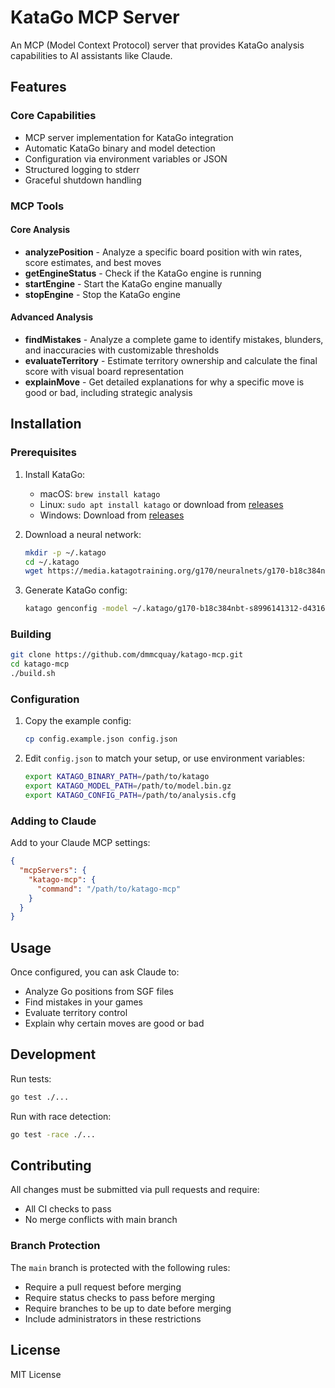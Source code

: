 # KataGo MCP Server

An MCP (Model Context Protocol) server that provides KataGo analysis capabilities to AI assistants like Claude.

## Features

### Core Capabilities
- MCP server implementation for KataGo integration
- Automatic KataGo binary and model detection
- Configuration via environment variables or JSON
- Structured logging to stderr
- Graceful shutdown handling

### MCP Tools

#### Core Analysis
- **analyzePosition** - Analyze a specific board position with win rates, score estimates, and best moves
- **getEngineStatus** - Check if the KataGo engine is running
- **startEngine** - Start the KataGo engine manually
- **stopEngine** - Stop the KataGo engine

#### Advanced Analysis
- **findMistakes** - Analyze a complete game to identify mistakes, blunders, and inaccuracies with customizable thresholds
- **evaluateTerritory** - Estimate territory ownership and calculate the final score with visual board representation
- **explainMove** - Get detailed explanations for why a specific move is good or bad, including strategic analysis

## Installation

### Prerequisites

1. Install KataGo:
   - macOS: `brew install katago`
   - Linux: `sudo apt install katago` or download from [releases](https://github.com/lightvector/KataGo/releases)
   - Windows: Download from [releases](https://github.com/lightvector/KataGo/releases)

2. Download a neural network:
   ```bash
   mkdir -p ~/.katago
   cd ~/.katago
   wget https://media.katagotraining.org/g170/neuralnets/g170-b18c384nbt-s8996141312-d4316597426.bin.gz
   ```

3. Generate KataGo config:
   ```bash
   katago genconfig -model ~/.katago/g170-b18c384nbt-s8996141312-d4316597426.bin.gz -output ~/.katago/analysis.cfg
   ```

### Building

```bash
git clone https://github.com/dmmcquay/katago-mcp.git
cd katago-mcp
./build.sh
```

### Configuration

1. Copy the example config:
   ```bash
   cp config.example.json config.json
   ```

2. Edit `config.json` to match your setup, or use environment variables:
   ```bash
   export KATAGO_BINARY_PATH=/path/to/katago
   export KATAGO_MODEL_PATH=/path/to/model.bin.gz
   export KATAGO_CONFIG_PATH=/path/to/analysis.cfg
   ```

### Adding to Claude

Add to your Claude MCP settings:

```json
{
  "mcpServers": {
    "katago-mcp": {
      "command": "/path/to/katago-mcp"
    }
  }
}
```

## Usage

Once configured, you can ask Claude to:
- Analyze Go positions from SGF files
- Find mistakes in your games
- Evaluate territory control
- Explain why certain moves are good or bad

## Development

Run tests:
```bash
go test ./...
```

Run with race detection:
```bash
go test -race ./...
```

## Contributing

All changes must be submitted via pull requests and require:
- All CI checks to pass
- No merge conflicts with main branch

### Branch Protection

The `main` branch is protected with the following rules:
- Require a pull request before merging
- Require status checks to pass before merging
- Require branches to be up to date before merging
- Include administrators in these restrictions

## License

MIT License
